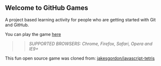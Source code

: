 ## Welcome to GitHub Games

A project based learning activity for people who are getting started with Git and GitHub.

You can play the game [here](https://spaylor4.github.io/github-games/)

>> _*SUPPORTED BROWSERS*: Chrome, Firefox, Safari, Opera and IE9+_

This fun open source game was cloned from: [jakesgordon/javascript-tetris](https://github.com/jakesgordon/javascript-tetris)
